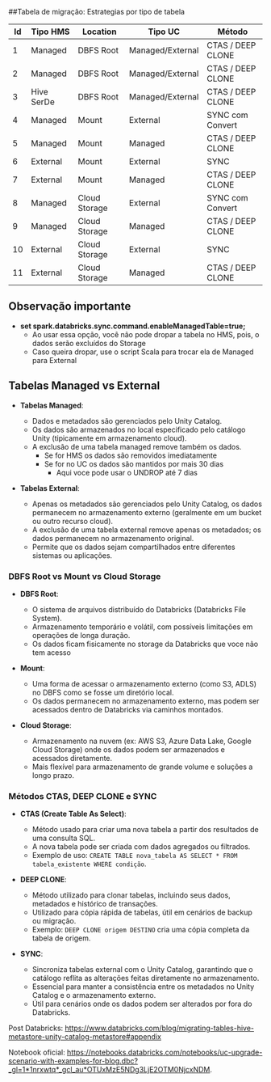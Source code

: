 ##Tabela de migração: Estrategias por tipo de tabela

| Id | Tipo HMS | Location       | Tipo UC            | Método                  |
|----|----------|----------------|--------------------|--------------------------|
| 1  | Managed  | DBFS Root      | Managed/External   | CTAS / DEEP CLONE        |
| 2  | Managed  | DBFS Root      | Managed/External   | CTAS / DEEP CLONE        |
| 3  | Hive SerDe  | DBFS Root      | Managed/External   | CTAS / DEEP CLONE        |
| 4  | Managed  | Mount          | External           | SYNC com Convert         |
| 5  | Managed  | Mount          | Managed            | CTAS / DEEP CLONE        |
| 6  | External | Mount          | External           | SYNC                     |
| 7  | External | Mount          | Managed            | CTAS / DEEP CLONE        |
| 8  | Managed  | Cloud Storage  | External           | SYNC com Convert         |
| 9  | Managed  | Cloud Storage  | Managed            | CTAS / DEEP CLONE        |
| 10  | External | Cloud Storage  | External           | SYNC                     |
| 11  | External | Cloud Storage  | Managed            | CTAS / DEEP CLONE        |

## Observação importante
- **set spark.databricks.sync.command.enableManagedTable=true;**
  - Ao usar essa opção, você não pode dropar a tabela no HMS, pois, o dados serão excluídos do Storage
  - Caso queira dropar, use o script Scala para trocar ela de Managed para External

## Tabelas Managed vs External

- **Tabelas Managed**:
  - Dados e metadados são gerenciados pelo Unity Catalog.
  - Os dados são armazenados no local especificado pelo catálogo Unity (tipicamente em armazenamento cloud).
  - A exclusão de uma tabela managed remove também os dados.
    - Se for HMS os dados são removidos imediatamente
    - Se for no UC os dados são mantidos por mais 30 dias
      - Aqui voce pode usar o UNDROP até 7 dias

- **Tabelas External**:
  - Apenas os metadados são gerenciados pelo Unity Catalog, os dados permanecem no armazenamento externo (geralmente em um bucket ou outro recurso cloud).
  - A exclusão de uma tabela external remove apenas os metadados; os dados permanecem no armazenamento original.
  - Permite que os dados sejam compartilhados entre diferentes sistemas ou aplicações.

### DBFS Root vs Mount vs Cloud Storage

- **DBFS Root**:
  - O sistema de arquivos distribuído do Databricks (Databricks File System).
  - Armazenamento temporário e volátil, com possíveis limitações em operações de longa duração.
  - Os dados ficam fisicamente no storage da Databricks que voce não tem acesso

- **Mount**:
  - Uma forma de acessar o armazenamento externo (como S3, ADLS) no DBFS como se fosse um diretório local.
  - Os dados permanecem no armazenamento externo, mas podem ser acessados dentro de Databricks via caminhos montados.

- **Cloud Storage**:
  - Armazenamento na nuvem (ex: AWS S3, Azure Data Lake, Google Cloud Storage) onde os dados podem ser armazenados e acessados diretamente.
  - Mais flexível para armazenamento de grande volume e soluções a longo prazo.

### Métodos CTAS, DEEP CLONE e SYNC

- **CTAS (Create Table As Select)**:
  - Método usado para criar uma nova tabela a partir dos resultados de uma consulta SQL.
  - A nova tabela pode ser criada com dados agregados ou filtrados.
  - Exemplo de uso: `CREATE TABLE nova_tabela AS SELECT * FROM tabela_existente WHERE condição`.

- **DEEP CLONE**:
  - Método utilizado para clonar tabelas, incluindo seus dados, metadados e histórico de transações.
  - Utilizado para cópia rápida de tabelas, útil em cenários de backup ou migração.
  - Exemplo: `DEEP CLONE origem DESTINO` cria uma cópia completa da tabela de origem.

- **SYNC**:
  - Sincroniza tabelas external com o Unity Catalog, garantindo que o catálogo reflita as alterações feitas diretamente no armazenamento.
  - Essencial para manter a consistência entre os metadados no Unity Catalog e o armazenamento externo.
  - Útil para cenários onde os dados podem ser alterados por fora do Databricks.


Post Databricks:
https://www.databricks.com/blog/migrating-tables-hive-metastore-unity-catalog-metastore#appendix

Notebook oficial:
  https://notebooks.databricks.com/notebooks/uc-upgrade-scenario-with-examples-for-blog.dbc?_gl=1*1nrxwtq*_gcl_au*OTUxMzE5NDg3LjE2OTM0NjcxNDM.

